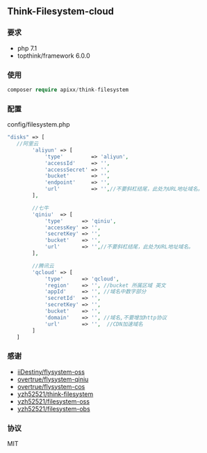 ## Think-Filesystem-cloud

### 要求
   - php 7.1
   - topthink/framework 6.0.0
   
### 使用
```php
composer require apixx/think-filesystem
```   

### 配置
config/filesystem.php
```php
"disks" => [
   //阿里云
        'aliyun' => [
            'type'         => 'aliyun',
            'accessId'     => '',
            'accessSecret' => '',
            'bucket'       => '',
            'endpoint'     => '',
            'url'          => '',//不要斜杠结尾，此处为URL地址域名。
        ],

        //七牛
        'qiniu'  => [
            'type'      => 'qiniu',
            'accessKey' => '',
            'secretKey' => '',
            'bucket'    => '',
            'url'       => '',//不要斜杠结尾，此处为URL地址域名。
        ],

        //腾讯云
        'qcloud' => [
            'type'      => 'qcloud',
            'region'    => '', //bucket 所属区域 英文
            'appId'     => '', //域名中数字部分
            'secretId'  => '',
            'secretKey' => '',
            'bucket'    => '',
            'domain'    => '', //域名,不要增加http协议
            'url'       => '',  //CDN加速域名
        ]
   ]
```

### 感谢
   - [iiDestiny/flysystem-oss](https://github.com/iiDestiny/flysystem-oss)
   - [overtrue/flysystem-qiniu](https://github.com/overtrue/flysystem-qiniu)
   - [overtrue/flysystem-cos](https://github.com/overtrue/flysystem-cos)
   - [yzh52521/think-filesystem](https://github.com/yzh52521/think-filesystem)
   - [yzh52521/filesystem-oss](https://github.com/yzh52521/filesystem-oss)
   - [yzh52521/filesystem-obs](https://github.com/yzh52521/filesystem-obs)
### 协议
 MIT
